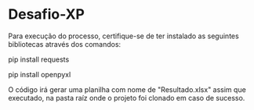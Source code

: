# Desafio-XP
Para execução do processo, certifique-se de ter instalado as seguintes bibliotecas através dos comandos:

pip install requests

pip install openpyxl

O código irá gerar uma planilha com nome de "Resultado.xlsx" assim que executado, na pasta raíz onde o projeto foi clonado em caso de sucesso.
